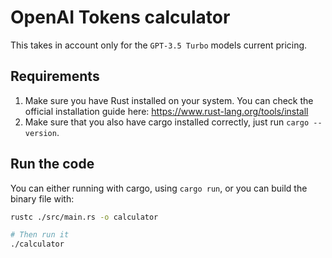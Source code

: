# OpenAI Tokens calculator

This takes in account only for the `GPT-3.5 Turbo` models current pricing.

## Requirements

1. Make sure you have Rust installed on your system. You can check the official installation guide here: https://www.rust-lang.org/tools/install
2. Make sure that you also have cargo installed correctly, just run `cargo --version`.

## Run the code

You can either running with cargo, using `cargo run`, or you can build the binary file with:

```sh
rustc ./src/main.rs -o calculator

# Then run it
./calculator
```
